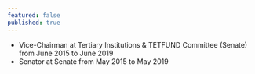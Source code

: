 ```yaml
---
featured: false
published: true
---
```

* Vice-Chairman at Tertiary Institutions & TETFUND Committee (Senate) from June 2015 to June 2019
* Senator at Senate from May 2015 to May 2019

